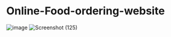 # Online-Food-ordering-website

![image](https://github.com/user-attachments/assets/5711c584-1aab-4795-8375-3511a73b01ec)
![Screenshot (125)](https://github.com/user-attachments/assets/e09a01a1-aab3-45fb-95eb-ae631a8526ea)

